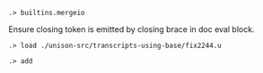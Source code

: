 ```ucm:hide
.> builtins.mergeio
```

Ensure closing token is emitted by closing brace in doc eval block.

```ucm
.> load ./unison-src/transcripts-using-base/fix2244.u
```

```ucm:hide
.> add
```
